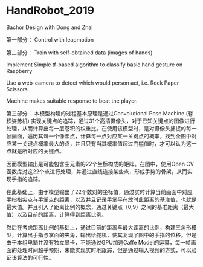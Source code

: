 # HandRobot_2019
Bachor Design with Dong and Zhai


第一部分：
Control with leapmotion

第二部分：
Train with self-obtained data (images of hands)

Implement Simple tf-based algorithm to classify basic hand gesture on Raspberry

Use a web-camera to detect which would person act, i.e. Rock Paper Scissors

Machine makes suitable response to beat the player.

第三部分：
本模型构建的过程基本原理是通过Convolutional Pose Machine (卷积姿势机) 实现关键点的追踪，通过31个高清摄像头，对于已知关键点的图像进行处理，从而计算出每一层卷积的权重比。在使用该模型时，是对摄像头捕捉的每一帧画面，遍历其每一个像素点，计算每一点对应某一关键点的概率，找到全图中对应某一关键点概率最大的点，并且只有当其概率值超过门槛值时，才可以认为这一点就是所对应的关键点。

因而模型输出是可能包含空元素的22个坐标构成的矩阵。在图中，使用Open CV 函数库对这22个点进行处理，并通过直线连接某些点，形成手势的骨架，从而实现手指的追踪。

在此基础上，由于模型输出了22个数对的坐标值，通过实时计算当前画面中对应手指指尖点与手掌点的距离，以及并且记录手掌平在放时此距离的基准值，也就是最大值。并且引入了距离比例的概念，通过关键点（0,9）之间的基准距离（最大值）以及目前的距离，计算得到距离比例。

然后在考虑距离比例的基础上，通过目前的距离与最大距离的比例，构建三角形模型，计算出手指与掌面的夹角，输出给舵机，使其复现了图中的手指的位移。但是由于本组电脑并没有独立显卡，不能通过GPU加速Caffe Model的运算，每一帧画面的处理时间超乎预期，未能实现实时地跟踪，但是通过输入视频的方式，可以验证该算法的可行性。
